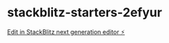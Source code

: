 # stackblitz-starters-2efyur

[Edit in StackBlitz next generation editor ⚡️](https://stackblitz.com/~/github.com/Mavericks5252/stackblitz-starters-2efyur)